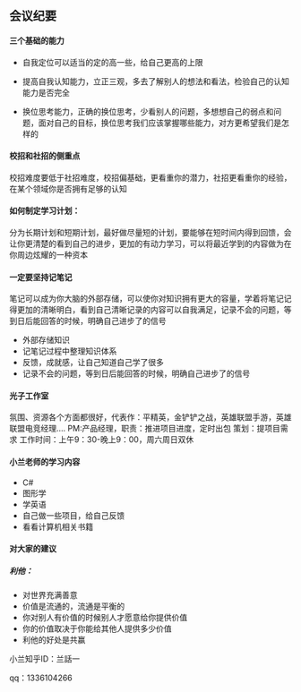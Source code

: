## 会议纪要

#### 三个基础的能力

* 自我定位可以适当的定的高一些，给自己更高的上限

* 提高自我认知能力，立正三观，多去了解别人的想法和看法，检验自己的认知能力是否完全

* 换位思考能力，正确的换位思考，少看别人的问题，多想想自己的弱点和问题，面对自己的目标，换位思考我们应该掌握哪些能力，对方更希望我们是怎样的 

#### 校招和社招的侧重点

校招难度要低于社招难度，校招偏基础，更看重你的潜力，社招更看重你的经验，在某个领域你是否拥有足够的认知 

#### 如何制定学习计划：

分为长期计划和短期计划，最好做尽量短的计划，要能够在短时间内得到回馈，会让你更清楚的看到自己的进步，更加的有动力学习，可以将最近学到的内容做为在你周边炫耀的一种资本 

#### 一定要坚持记笔记

笔记可以成为你大脑的外部存储，可以使你对知识拥有更大的容量，学着将笔记记得更加的清晰明白，看到自己清晰记录的内容可以自我满足，记录不会的问题，等到日后能回答的时候，明确自己进步了的信号  

* 外部存储知识 
* 记笔记过程中整理知识体系 
* 反馈，成就感，让自己知道自己学了很多 
* 记录不会的问题，等到日后能回答的时候，明确自己进步了的信号 

#### 光子工作室

氛围、资源各个方面都很好，代表作：平精英，金铲铲之战，英雄联盟手游，英雄联盟电竞经理…. 
PM:产品经理，职责：推进项目进度，定时出包
策划：提项目需求
工作时间：上午9：30-晚上9：00，周六周日双休

#### 小兰老师的学习内容

* C#
* 图形学
* 学英语
* 自己做一些项目，给自己反馈
* 看看计算机相关书籍

#### 对大家的建议

##### 利他：

* 对世界充满善意
* 价值是流通的，流通是平衡的
* 你对别人有价值的时候别人才愿意给你提供价值
* 你的价值取决于你能给其他人提供多少价值
* 利他的好处是共赢

小兰知乎ID：兰話一

qq：1336104266 